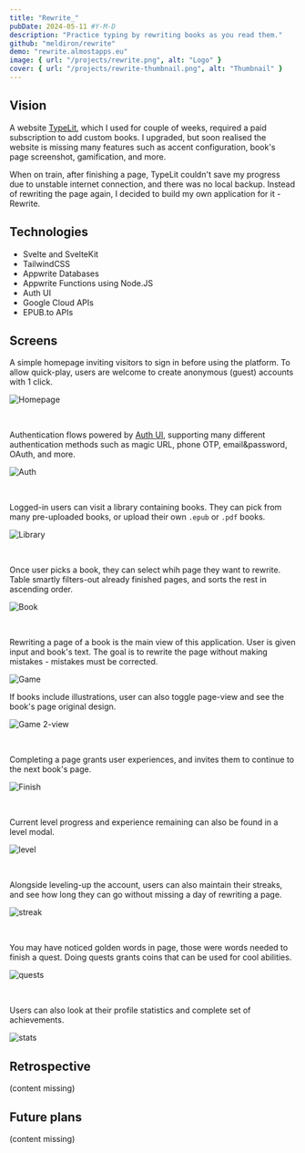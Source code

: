 ```yaml
---
title: "Rewrite_"
pubDate: 2024-05-11 #Y-M-D
description: "Practice typing by rewriting books as you read them."
github: "meldiron/rewrite"
demo: "rewrite.almostapps.eu"
image: { url: "/projects/rewrite.png", alt: "Logo" }
cover: { url: "/projects/rewrite-thumbnail.png", alt: "Thumbnail" }
---
```


## Vision

A website [TypeLit](https://www.typelit.io/), which I used for couple of weeks, required a paid subscription to add custom books. I upgraded, but soon realised the website is missing many features such as accent configuration, book's page screenshot, gamification, and more.

When on train, after finishing a page, TypeLit couldn't save my progress due to unstable internet connection, and there was no local backup. Instead of rewriting the page again, I decided to build my own application for it - Rewrite.

## Technologies

- Svelte and SvelteKit
- TailwindCSS
- Appwrite Databases
- Appwrite Functions using Node.JS
- Auth UI
- Google Cloud APIs
- EPUB.to APIs

## Screens

A simple homepage inviting visitors to sign in before using the platform. To allow quick-play, users are welcome to create anonymous (guest) accounts with 1 click.

![Homepage](/projects/rewrite/homepage.png)

<br />

Authentication flows powered by [Auth UI](/projects/auth-ui), supporting many different authentication methods such as magic URL, phone OTP, email&password, OAuth, and more.

![Auth](/projects/rewrite/auth.png)

<br />

Logged-in users can visit a library containing books. They can pick from many pre-uploaded books, or upload their own `.epub` or `.pdf` books.

![Library](/projects/rewrite/library.png)

<br />

Once user picks a book, they can select whih page they want to rewrite. Table smartly filters-out already finished pages, and sorts the rest in ascending order.

![Book](/projects/rewrite/book.png)

<br />

Rewriting a page of a book is the main view of this application. User is given input and book's text. The goal is to rewrite the page without making mistakes - mistakes must be corrected.

![Game](/projects/rewrite/game.png)

If books include illustrations, user can also toggle page-view and see the book's page original design.

![Game 2-view](/projects/rewrite/game2.png)

<br />

Completing a page grants user experiences, and invites them to continue to the next book's page.

![Finish](/projects/rewrite/finish.png)

<br />

Current level progress and experience remaining can also be found in a level modal.

![level](/projects/rewrite/level.png)

<br />

Alongside leveling-up the account, users can also maintain their streaks, and see how long they can go without missing a day of rewriting a page.

![streak](/projects/rewrite/streak.png)

<br />

You may have noticed golden words in page, those were words needed to finish a quest. Doing quests grants coins that can be used for cool abilities.

![quests](/projects/rewrite/quests.png)

<br />

Users can also look at their profile statistics and complete set of achievements.

![stats](/projects/rewrite/stats.png)

## Retrospective

(content missing)

## Future plans

(content missing)
